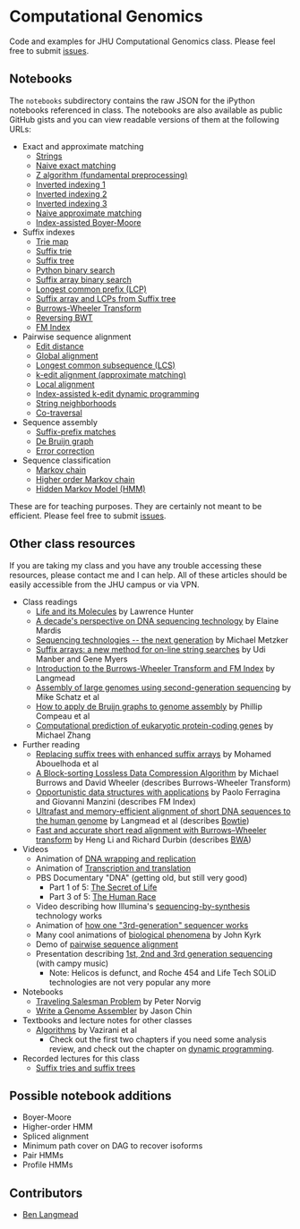 Computational Genomics
======================

Code and examples for JHU Computational Genomics class.  Please feel free to submit [issues].

[issues]: https://github.com/BenLangmead/comp-genomics-class/issues

Notebooks
---------

The `notebooks` subdirectory contains the raw JSON for the iPython notebooks referenced in class.  The notebooks are also available as public GitHub gists and you can view readable versions of them at the following URLs:

* Exact and approximate matching
    * [Strings](http://nbviewer.ipython.org/6512698)
    * [Naive exact matching](http://nbviewer.ipython.org/8258880)
    * [Z algorithm (fundamental preprocessing)](http://nbviewer.ipython.org/7473392)
    * [Inverted indexing 1](http://nbviewer.ipython.org/6582444)
    * [Inverted indexing 2](http://nbviewer.ipython.org/6584538)
    * [Inverted indexing 3](http://nbviewer.ipython.org/6582836)
    * [Naive approximate matching](http://nbviewer.ipython.org/6603391)
    * [Index-assisted Boyer-Moore](http://nbviewer.ipython.org/6603340)
* Suffix indexes
    * [Trie map](http://nbviewer.ipython.org/6603619)
    * [Suffix trie](http://nbviewer.ipython.org/6603756)
    * [Suffix tree](http://nbviewer.ipython.org/6665861)
    * [Python binary search](http://nbviewer.ipython.org/6603756)
    * [Suffix array binary search](http://nbviewer.ipython.org/6765182)
    * [Longest common prefix (LCP)](http://nbviewer.ipython.org/6783863)
    * [Suffix array and LCPs from Suffix tree](http://nbviewer.ipython.org/6796858)
    * [Burrows-Wheeler Transform](http://nbviewer.ipython.org/6798379)
    * [Reversing BWT](http://nbviewer.ipython.org/6860491)
    * [FM Index](http://nbviewer.ipython.org/7437031)
* Pairwise sequence alignment
    * [Edit distance](http://nbviewer.ipython.org/6894694)
    * [Global alignment](http://nbviewer.ipython.org/6895625)
    * [Longest common subsequence (LCS)](http://nbviewer.ipython.org/7452174)
    * [k-edit alignment (approximate matching)](http://nbviewer.ipython.org/7452696)
    * [Local alignment](http://nbviewer.ipython.org/6994170)
    * [Index-assisted k-edit dynamic programming](http://nbviewer.ipython.org/7011945)
    * [String neighborhoods](http://nbviewer.ipython.org/7012233)
    * [Co-traversal](http://nbviewer.ipython.org/7438200)
* Sequence assembly
    * [Suffix-prefix matches](http://nbviewer.ipython.org/7089885)
    * [De Bruijn graph](http://nbviewer.ipython.org/7237207)
    * [Error correction](http://nbviewer.ipython.org/7339417)
* Sequence classification
    * [Markov chain](http://nbviewer.ipython.org/7413873)
    * [Higher order Markov chain](http://nbviewer.ipython.org/7468937)
    * [Hidden Markov Model (HMM)](http://nbviewer.ipython.org/7460513)

These are for teaching purposes.  They are certainly not meant to be efficient.  Please feel free to submit [issues].

Other class resources
---------------------

If you are taking my class and you have any trouble accessing these resources, please contact me and I can help.  All of these articles should be easily accessible from the JHU campus or via VPN.

* Class readings
    * [Life and its Molecules](http://www.aaai.org/ojs/index.php/aimagazine/article/view/1744) by Lawrence Hunter
    * [A decade's perspective on DNA sequencing technology](http://www.nature.com/nature/journal/v470/n7333/full/nature09796.html) by Elaine Mardis
    * [Sequencing technologies -- the next generation](http://www.nature.com/nrg/journal/v11/n1/full/nrg2626.html) by Michael Metzker
    * [Suffix arrays: a new method for on-line string searches](http://dl.acm.org/citation.cfm?id=320218) by Udi Manber and Gene Myers
    * [Introduction to the Burrows-Wheeler Transform and FM Index](http://www.cs.jhu.edu/~langmea/resources/bwt_fm.pdf) by Langmead
    * [Assembly of large genomes using second-generation sequencing](http://genome.cshlp.org/content/20/9/1165.long) by Mike Schatz et al
    * [How to apply de Bruijn graphs to genome assembly](http://www.nature.com/nbt/journal/v29/n11/full/nbt.2023.html) by Phillip Compeau et al
    * [Computational prediction of eukaryotic protein-coding genes](http://www.nature.com/nrg/journal/v3/n9/execsumm/nrg890.html) by Michael Zhang
* Further reading
    * [Replacing suffix trees with enhanced suffix arrays](http://www.sciencedirect.com/science/article/pii/S1570866703000650) by Mohamed Abouelhoda et al
    * [A Block-sorting Lossless Data Compression Algorithm](http://www.cs.jhu.edu/~langmea/resources/burrows_wheeler.pdf) by Michael Burrows and David Wheeler (describes Burrows-Wheeler Transform)
    * [Opportunistic data structures with applications](http://ieeexplore.ieee.org/xpl/login.jsp?tp=&arnumber=892127) by Paolo Ferragina and Giovanni Manzini (describes FM Index)
    * [Ultrafast and memory-efficient alignment of short DNA sequences to the human genome](http://www.cs.jhu.edu/~langmea/resources/bowtie.pdf) by Langmead et al (describes [Bowtie])
    * [Fast and accurate short read alignment with Burrows–Wheeler transform](http://bioinformatics.oxfordjournals.org/content/25/14/1754.long) by Heng Li and Richard Durbin (describes [BWA])
* Videos
    * Animation of [DNA wrapping and replication](http://www.youtube.com/watch?v=bW5JnYZImJA)
    * Animation of [Transcription and translation](http://www.youtube.com/watch?v=41_Ne5mS2ls)
    * PBS Documentary "DNA" (getting old, but still very good)
        * Part 1 of 5: [The Secret of Life](http://www.youtube.com/watch?v=d7ET4bbkTm0)
        * Part 3 of 5: [The Human Race](http://www.youtube.com/watch?v=kpoziqXldJM)
    * Video describing how Illumina's [sequencing-by-synthesis](http://www.youtube.com/watch?v=l99aKKHcxC4) technology works
    * Animation of [how one "3rd-generation" sequencer works](http://www.youtube.com/watch?v=NHCJ8PtYCFc)
    * Many cool animations of [biological phenomena](http://www.johnkyrk.com/) by John Kyrk
    * Demo of [pairwise sequence alignment](http://www.cs.umd.edu/class/fall2011/cmsc423/demos/align.html)
    * Presentation describing [1st, 2nd and 3rd generation sequencing](http://www.youtube.com/watch?v=_ApDinCBt8g) (with campy music)
        * Note: Helicos is defunct, and Roche 454 and Life Tech SOLiD technologies are not very popular any more
* Notebooks
    * [Traveling Salesman Problem](http://nbviewer.ipython.org/url/norvig.com/ipython/TSPv3.ipynb) by Peter Norvig
    * [Write a Genome Assembler](http://nbviewer.ipython.org/urls/raw.github.com/cschin/Write_A_Genome_Assembler_With_IPython/master/Write_An_Assembler.ipynb) by Jason Chin
* Textbooks and lecture notes for other classes
    * [Algorithms](http://www.cs.berkeley.edu/~vazirani/algorithms/) by Vazirani et al
        * Check out the first two chapters if you need some analysis review, and check out the chapter on [dynamic programming](http://www.cs.berkeley.edu/~vazirani/algorithms/chap6.pdf).
* Recorded lectures for this class
    * [Suffix tries and suffix trees](http://www.youtube.com/watch?v=hLsrPsFHPcQ)

[Bowtie]: http://bowtie-bio.sourceforge.net/index.shtml
[BWA]: http://bio-bwa.sourceforge.net

Possible notebook additions
---------------------------

* Boyer-Moore
* Higher-order HMM
* Spliced alignment
* Minimum path cover on DAG to recover isoforms
* Pair HMMs
* Profile HMMs

Contributors
------------

* [Ben Langmead]

[Ben Langmead]: http://www.cs.jhu.edu/~langmea/index.shtml

